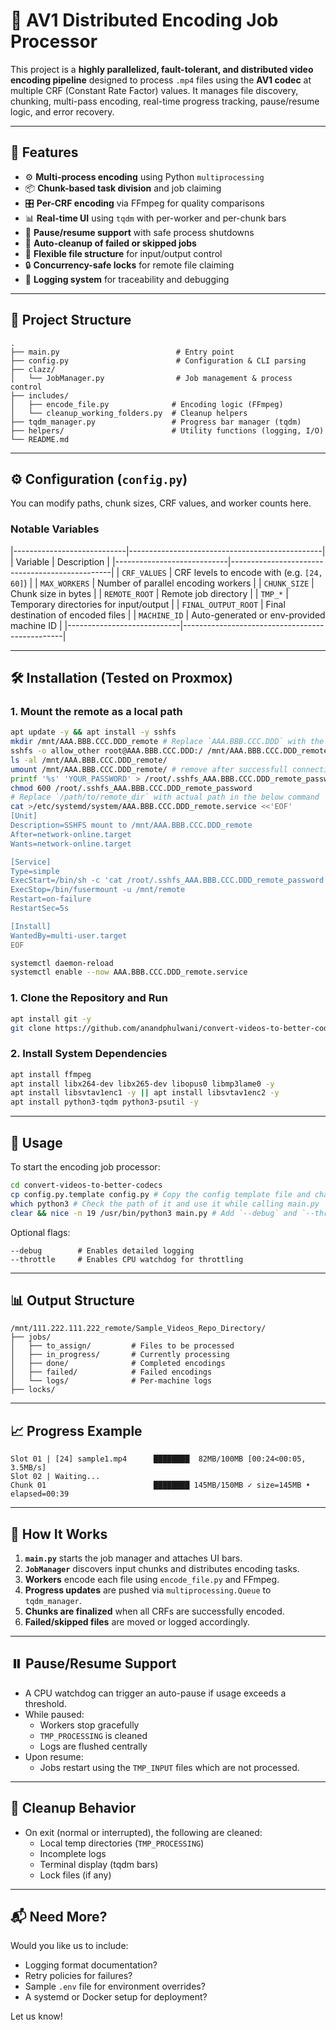 # 🎥 AV1 Distributed Encoding Job Processor

This project is a **highly parallelized, fault-tolerant, and distributed video encoding pipeline** designed to process `.mp4` files using the **AV1 codec** at multiple CRF (Constant Rate Factor) values. It manages file discovery, chunking, multi-pass encoding, real-time progress tracking, pause/resume logic, and error recovery.

---

## 🚀 Features

- ⚙️ **Multi-process encoding** using Python `multiprocessing`
- 📦 **Chunk-based task division** and job claiming
- 🎛️ **Per-CRF encoding** via FFmpeg for quality comparisons
- 📊 **Real-time UI** using `tqdm` with per-worker and per-chunk bars
- 🧠 **Pause/resume support** with safe process shutdowns
- 🧹 **Auto-cleanup of failed or skipped jobs**
- 📁 **Flexible file structure** for input/output control
- 🔒 **Concurrency-safe locks** for remote file claiming
- 🧾 **Logging system** for traceability and debugging

---

## 📁 Project Structure

```
.
├── main.py                          # Entry point
├── config.py                        # Configuration & CLI parsing
├── clazz/
│   └── JobManager.py                # Job management & process control
├── includes/
│   ├── encode_file.py              # Encoding logic (FFmpeg)
│   └── cleanup_working_folders.py  # Cleanup helpers
├── tqdm_manager.py                 # Progress bar manager (tqdm)
├── helpers/                        # Utility functions (logging, I/O)
└── README.md
```

---

## ⚙️ Configuration (`config.py`)

You can modify paths, chunk sizes, CRF values, and worker counts here.

### Notable Variables

|----------------------------|------------------------------------------------|
| Variable                   | Description                                    |
|----------------------------|------------------------------------------------|
| `CRF_VALUES`               | CRF levels to encode with (e.g. `[24, 60]`)    |
| `MAX_WORKERS`              | Number of parallel encoding workers            |
| `CHUNK_SIZE`               | Chunk size in bytes                            |
| `REMOTE_ROOT`              | Remote job directory                           |
| `TMP_*`                    | Temporary directories for input/output         |
| `FINAL_OUTPUT_ROOT`        | Final destination of encoded files             |
| `MACHINE_ID`               | Auto-generated or env-provided machine ID      |
|----------------------------|------------------------------------------------|

---

## 🛠️ Installation (Tested on Proxmox)

### 1. Mount the remote as a local path

```bash
apt update -y && apt install -y sshfs
mkdir /mnt/AAA.BBB.CCC.DDD_remote # Replace `AAA.BBB.CCC.DDD` with the IP of remote machine in all the commands
sshfs -o allow_other root@AAA.BBB.CCC.DDD:/ /mnt/AAA.BBB.CCC.DDD_remote/ # use this to test if connection works
ls -al /mnt/AAA.BBB.CCC.DDD_remote/
umount /mnt/AAA.BBB.CCC.DDD_remote/ # remove after successfull connections
printf '%s' 'YOUR_PASSWORD' > /root/.sshfs_AAA.BBB.CCC.DDD_remote_password # replace `YOUR_PASSWORD` with the actual password
chmod 600 /root/.sshfs_AAA.BBB.CCC.DDD_remote_password
# Replace `/path/to/remote_dir` with actual path in the below command
cat >/etc/systemd/system/AAA.BBB.CCC.DDD_remote.service <<'EOF'
[Unit]
Description=SSHFS mount to /mnt/AAA.BBB.CCC.DDD_remote
After=network-online.target
Wants=network-online.target

[Service]
Type=simple
ExecStart=/bin/sh -c 'cat /root/.sshfs_AAA.BBB.CCC.DDD_remote_password | /usr/bin/sshfs root@AAA.BBB.CCC.DDD:/path/to/remote_dir /mnt/AAA.BBB.CCC.DDD_remote -f -o allow_other,StrictHostKeyChecking=no,reconnect,ServerAliveInterval=15,ServerAliveCountMax=3,password_stdin'
ExecStop=/bin/fusermount -u /mnt/remote
Restart=on-failure
RestartSec=5s

[Install]
WantedBy=multi-user.target
EOF

systemctl daemon-reload
systemctl enable --now AAA.BBB.CCC.DDD_remote.service
```

### 1. Clone the Repository and Run

```bash
apt install git -y
git clone https://github.com/anandphulwani/convert-videos-to-better-codecs
```

### 2. Install System Dependencies

```bash
apt install ffmpeg
apt install libx264-dev libx265-dev libopus0 libmp3lame0 -y
apt install libsvtav1enc1 -y || apt install libsvtav1enc2 -y
apt install python3-tqdm python3-psutil -y
```

---

## 🧪 Usage

To start the encoding job processor:

```bash
cd convert-videos-to-better-codecs
cp config.py.template config.py # Copy the config template file and change values
which python3 # Check the path of it and use it while calling main.py
clear && nice -n 19 /usr/bin/python3 main.py # Add `--debug` and `--throttle` as required
```

Optional flags:

```
--debug        # Enables detailed logging
--throttle     # Enables CPU watchdog for throttling
```

---

## 📊 Output Structure

```
/mnt/111.222.111.222_remote/Sample_Videos_Repo_Directory/
├── jobs/
│   ├── to_assign/         # Files to be processed
│   ├── in_progress/       # Currently processing
│   ├── done/              # Completed encodings
│   ├── failed/            # Failed encodings
│   └── logs/              # Per-machine logs
├── locks/
```

---

## 📈 Progress Example

```text
Slot 01 | [24] sample1.mp4      ████████  82MB/100MB [00:24<00:05, 3.5MB/s]
Slot 02 | Waiting...
Chunk 01                        ████████ 145MB/150MB ✓ size=145MB • elapsed=00:39
```

---

## 🧩 How It Works

1. **`main.py`** starts the job manager and attaches UI bars.
2. **`JobManager`** discovers input chunks and distributes encoding tasks.
3. **Workers** encode each file using `encode_file.py` and FFmpeg.
4. **Progress updates** are pushed via `multiprocessing.Queue` to `tqdm_manager`.
5. **Chunks are finalized** when all CRFs are successfully encoded.
6. **Failed/skipped files** are moved or logged accordingly.

---

## ⏸️ Pause/Resume Support

- A CPU watchdog can trigger an auto-pause if usage exceeds a threshold.
- While paused:
  - Workers stop gracefully
  - `TMP_PROCESSING` is cleaned
  - Logs are flushed centrally
- Upon resume:
  - Jobs restart using the `TMP_INPUT` files which are not processed.

---

## 🧹 Cleanup Behavior

- On exit (normal or interrupted), the following are cleaned:
  - Local temp directories (`TMP_PROCESSING`)
  - Incomplete logs
  - Terminal display (tqdm bars)
  - Lock files (if any)

---

## 📬 Need More?

Would you like us to include:
- Logging format documentation?
- Retry policies for failures?
- Sample `.env` file for environment overrides?
- A systemd or Docker setup for deployment?

Let us know!

